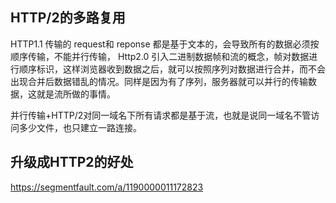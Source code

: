 ## HTTP/2的多路复用
HTTP1.1 传输的 request和 reponse 都是基于文本的，会导致所有的数据必须按顺序传输，不能并行传输，
Http2.0 引入二进制数据帧和流的概念，帧对数据进行顺序标识，这样浏览器收到数据之后，就可以按照序列对数据进行合并，而不会出现合并后数据错乱的情况。同样是因为有了序列，服务器就可以并行的传输数据，这就是流所做的事情。

并行传输+HTTP/2对同一域名下所有请求都是基于流，也就是说同一域名不管访问多少文件，也只建立一路连接。

## 升级成HTTP2的好处
https://segmentfault.com/a/1190000011172823